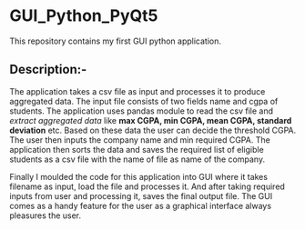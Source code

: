 # GUI_Python_PyQt5
This repository contains my first GUI python application.

## Description:-

The application takes a csv file as input and
processes it to produce aggregated data. The input
file consists of two fields name and cgpa of
students. The application uses pandas module to
read the csv file and *extract aggregated data* like
**max CGPA, min CGPA, mean CGPA, standard
deviation** etc. Based on these data the user can
decide the threshold CGPA. The user then inputs the
company name and min required CGPA. The
application then sorts the data and saves the
required list of eligible students as a csv file with the
name of file as name of the company.

Finally I moulded the code for this application into
GUI where it takes filename as input, load the file
and processes it. And after taking required inputs
from user and processing it, saves the final output
file. The GUI comes as a handy feature for the user
as a graphical interface always pleasures the user.
